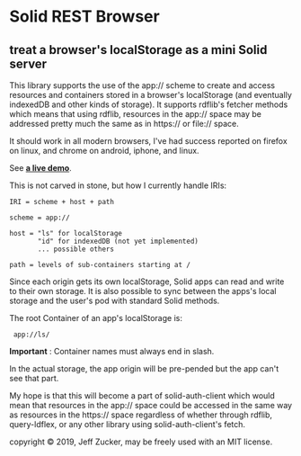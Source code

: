 # Solid REST Browser

## treat a browser's localStorage as a mini Solid server

This library supports the use of the app:// scheme to create and access resources and containers stored in a browser's localStorage (and eventually indexedDB and other kinds of storage).  It supports rdflib's fetcher methods which means that using rdflib, resources in the app:// space may be addressed pretty much the same as in https:// or file:// space.   

It should work in all modern browsers, I've had success reported on firefox on linux, and chrome on android, iphone, and linux.

See **[a live demo](https://jeff-zucker.github.io/solid-rest-browser/)**.

This is not carved in stone, but how I currently handle IRIs:

    IRI = scheme + host + path

    scheme = app://

    host = "ls" for localStorage
           "id" for indexedDB (not yet implemented)
           ... possible others

    path = levels of sub-containers starting at /

Since each origin gets its own localStorage, Solid apps can read and write to their own storage.  It is also possible to sync between the apps's local storage and the user's pod with standard Solid methods.  

The root Container of an app's localStorage is:

     app://ls/

**Important** : Container names must always end in slash.

In the actual storage, the app origin will be pre-pended but the app can't see that part.

My hope is that this will become a part of solid-auth-client which would mean that resources in the app:// space could be accessed in the same way as resources in the https:// space regardless of whether through rdflib, query-ldflex, or any other library using solid-auth-client's fetch.

copyright &copy; 2019, Jeff Zucker, may be freely used with an MIT license.